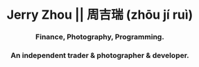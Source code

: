 # <div align="center">Jerry Zhou || 周吉瑞 (zhōu jí ruì)</div>  
  

### <div align="center">Finance, Photography, Programming.</div>  
  

### <div align="center">An independent trader & photographer & developer.</div>  

